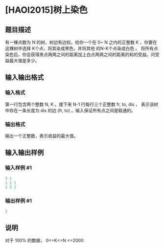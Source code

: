 # [HAOI2015]树上染色

## 题目描述

有一棵点数为 N 的树，树边有边权。给你一个在 0~ N 之内的正整数 K ，你要在这棵树中选择 K个点，将其染成黑色，并将其他 的N-K个点染成白色 。 将所有点染色后，你会获得黑点两两之间的距离加上白点两两之间的距离的和的受益。问受益最大值是多少。

## 输入输出格式

### 输入格式

第一行包含两个整数 N, K 。接下来 N-1 行每行三个正整数 fr, to, dis ， 表示该树中存在一条长度为 dis 的边 (fr, to) 。输入保证所有点之间是联通的。

### 输出格式

输出一个正整数，表示收益的最大值。

## 输入输出样例

### 输入样例 #1

```cpp
3 1
1 2 1
1 3 2
```


### 输出样例 #1

```cpp
3
```


## 说明

对于 100% 的数据， 0<=K<=N <=2000

